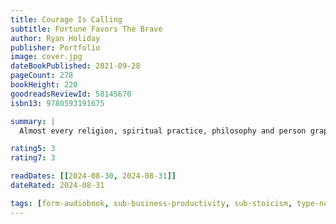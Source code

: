 ```yaml
---
title: Courage Is Calling
subtitle: Fortune Favors The Brave
author: Ryan Holiday
publisher: Portfolio
image: cover.jpg
dateBookPublished: 2021-09-28
pageCount: 278
bookHeight: 220
goodreadsReviewId: 58145670
isbn13: 9780593191675

summary: |
  Almost every religion, spiritual practice, philosophy and person grapples with fear. The most repeated phrase in the Bible is "Be not afraid." The ancient Greeks spoke of phobos, panic and terror. It is natural to feel fear, the Stoics believed, but it cannot rule you. Courage, then, is the ability to rise above fear, to do what's right, to do what's needed, to do what is true. And so it rests at the heart of the works of Marcus Aurelius, Aristotle, and CS Lewis, alongside temperance, justice, and wisdom.

rating5: 3
rating7: 3

readDates: [[2024-08-30, 2024-08-31]]
dateRated: 2024-08-31

tags: [form-audiobook, sub-business-productivity, sub-stoicism, type-non-fiction]
---
```

